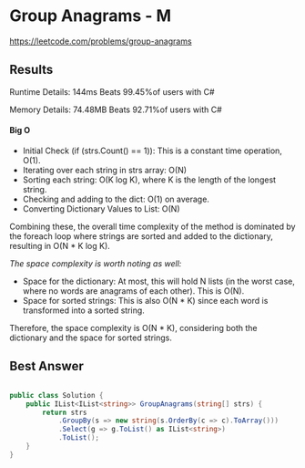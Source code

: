 # Group Anagrams - M

https://leetcode.com/problems/group-anagrams

## Results 

Runtime Details:
144ms
Beats 99.45%of users with C#

Memory Details:
74.48MB
Beats 92.71%of users with C#

#### Big O

- Initial Check (if (strs.Count() == 1)): This is a constant time operation, O(1).
- Iterating over each string in strs array: O(N)
- Sorting each string: O(K log K), where K is the length of the longest string. 
- Checking and adding to the dict: O(1) on average.
- Converting Dictionary Values to List: O(N)

Combining these, the overall time complexity of the method is dominated by the foreach loop where strings are sorted and added to the dictionary, resulting in O(N * K log K).

*The space complexity is worth noting as well:*

- Space for the dictionary: At most, this will hold N lists (in the worst case, where no words are anagrams of each other). This is O(N).
- Space for sorted strings: This is also O(N * K) since each word is transformed into a sorted string.

Therefore, the space complexity is O(N * K), considering both the dictionary and the space for sorted strings.

## Best Answer

```CS

public class Solution {
    public IList<IList<string>> GroupAnagrams(string[] strs) {
        return strs
            .GroupBy(s => new string(s.OrderBy(c => c).ToArray()))
            .Select(g => g.ToList() as IList<string>)
            .ToList();
    }
}
               
```
